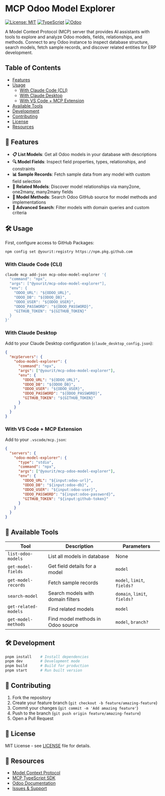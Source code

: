 # MCP Odoo Model Explorer

[![License: MIT](https://img.shields.io/badge/License-MIT-yellow.svg)](https://opensource.org/licenses/MIT)
[![TypeScript](https://img.shields.io/badge/TypeScript-007ACC?style=flat&logo=typescript&logoColor=white)](https://www.typescriptlang.org/)
[![Odoo](https://img.shields.io/badge/Odoo-Compatible-purple)](https://www.odoo.com/)

A Model Context Protocol (MCP) server that provides AI assistants with tools to explore and analyze Odoo models, fields, relationships, and methods. Connect to any Odoo instance to inspect database structure, search models, fetch sample records, and discover related entities for ERP development.

## Table of Contents

- [Features](#-features)
- [Usage](#️-usage)
  - [With Claude Code (CLI)](#with-claude-code-cli)
  - [With Claude Desktop](#with-claude-desktop)
  - [With VS Code + MCP Extension](#with-vs-code--mcp-extension)
- [Available Tools](#-available-tools)
- [Development](#️-development)
- [Contributing](#-contributing)
- [License](#-license)
- [Resources](#-resources)

## 🚀 Features

- **📋 List Models**: Get all Odoo models in your database with descriptions
- **🔍 Model Fields**: Inspect field properties, types, relationships, and constraints
- **📊 Sample Records**: Fetch sample data from any model with custom field selection
- **🔗 Related Models**: Discover model relationships via many2one, one2many, many2many fields
- **🧩 Model Methods**: Search Odoo GitHub source for model methods and implementations
- **🔎 Advanced Search**: Filter models with domain queries and custom criteria

## 🛠️ Usage

First, configure access to GitHub Packages:

```bash
npm config set @yourit:registry https://npm.pkg.github.com
```

### With Claude Code (CLI)

```bash
claude mcp add-json mcp-odoo-model-explorer '{
  "command": "npx",
  "args": ["@yourit/mcp-odoo-model-explorer"],
  "env": {
    "ODOO_URL": "${ODOO_URL}",
    "ODOO_DB": "${ODOO_DB}",
    "ODOO_USER": "${ODOO_USER}",
    "ODOO_PASSWORD": "${ODOO_PASSWORD}",
    "GITHUB_TOKEN": "${GITHUB_TOKEN}"
  }
}'
```

### With Claude Desktop

Add to your Claude Desktop configuration (`claude_desktop_config.json`):

```json
{
  "mcpServers": {
    "odoo-model-explorer": {
      "command": "npx",
      "args": ["@yourit/mcp-odoo-model-explorer"],
      "env": {
        "ODOO_URL": "${ODOO_URL}",
        "ODOO_DB": "${ODOO_DB}",
        "ODOO_USER": "${ODOO_USER}",
        "ODOO_PASSWORD": "${ODOO_PASSWORD}",
        "GITHUB_TOKEN": "${GITHUB_TOKEN}"
      }
    }
  }
}
```

### With VS Code + MCP Extension

Add to your `.vscode/mcp.json`:

```json
{
  "servers": {
    "odoo-model-explorer": {
      "type": "stdio",
      "command": "npx",
      "args": ["@yourit/mcp-odoo-model-explorer"],
      "env": {
        "ODOO_URL": "${input:odoo-url}",
        "ODOO_DB": "${input:odoo-db}",
        "ODOO_USER": "${input:odoo-user}",
        "ODOO_PASSWORD": "${input:odoo-password}",
        "GITHUB_TOKEN": "${input:github-token}"
      }
    }
  }
}
```

## 🔧 Available Tools

| Tool                 | Description                       | Parameters                   |
| -------------------- | --------------------------------- | ---------------------------- |
| `list-odoo-models`   | List all models in database       | None                         |
| `get-model-fields`   | Get field details for a model     | `model`                      |
| `get-model-records`  | Fetch sample records              | `model`, `limit`, `fields?`  |
| `search-model`       | Search models with domain filters | `domain`, `limit`, `fields?` |
| `get-related-models` | Find related models               | `model`                      |
| `get-model-methods`  | Find model methods in Odoo source | `model`, `branch?`           |

## 🛠️ Development

```bash
pnpm install    # Install dependencies
pnpm dev        # Development mode
pnpm build      # Build for production
pnpm start      # Run built version
```

## 🤝 Contributing

1. Fork the repository
2. Create your feature branch (`git checkout -b feature/amazing-feature`)
3. Commit your changes (`git commit -m 'Add amazing feature'`)
4. Push to the branch (`git push origin feature/amazing-feature`)
5. Open a Pull Request

## 📄 License

MIT License - see [LICENSE](LICENSE) file for details.

## 🔗 Resources

- [Model Context Protocol](https://modelcontextprotocol.io/)
- [MCP TypeScript SDK](https://github.com/modelcontextprotocol/typescript-sdk)
- [Odoo Documentation](https://www.odoo.com/documentation/)
- [Issues & Support](https://github.com/yourit/mcp-odoo-model-explorer/issues)
